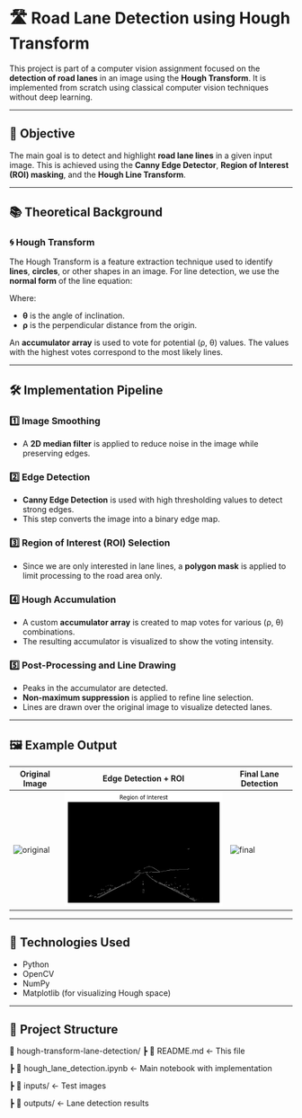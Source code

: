 # 🛣️ Road Lane Detection using Hough Transform

This project is part of a computer vision assignment focused on the **detection of road lanes** in an image using the **Hough Transform**. It is implemented from scratch using classical computer vision techniques without deep learning.

---

## 🎯 Objective

The main goal is to detect and highlight **road lane lines** in a given input image. This is achieved using the **Canny Edge Detector**, **Region of Interest (ROI) masking**, and the **Hough Line Transform**.

---

## 📚 Theoretical Background

### 🌀 Hough Transform

The Hough Transform is a feature extraction technique used to identify **lines**, **circles**, or other shapes in an image. For line detection, we use the **normal form** of the line equation:

Where:
- **θ** is the angle of inclination.
- **ρ** is the perpendicular distance from the origin.

An **accumulator array** is used to vote for potential (ρ, θ) values. The values with the highest votes correspond to the most likely lines.

---

## 🛠️ Implementation Pipeline

### 1️⃣ Image Smoothing
- A **2D median filter** is applied to reduce noise in the image while preserving edges.

### 2️⃣ Edge Detection
- **Canny Edge Detection** is used with high thresholding values to detect strong edges.
- This step converts the image into a binary edge map.

### 3️⃣ Region of Interest (ROI) Selection
- Since we are only interested in lane lines, a **polygon mask** is applied to limit processing to the road area only.

### 4️⃣ Hough Accumulation
- A custom **accumulator array** is created to map votes for various (ρ, θ) combinations.
- The resulting accumulator is visualized to show the voting intensity.

### 5️⃣ Post-Processing and Line Drawing
- Peaks in the accumulator are detected.
- **Non-maximum suppression** is applied to refine line selection.
- Lines are drawn over the original image to visualize detected lanes.

---

## 🖼️ Example Output

| Original Image | Edge Detection + ROI | Final Lane Detection |
|----------------|----------------------|-----------------------|
| ![original](example_original.jpg) | ![edges](example_edges.png) | ![final](example_lanes.jpg) |

---

## 🧪 Technologies Used

- Python
- OpenCV
- NumPy
- Matplotlib (for visualizing Hough space)

---

## 📁 Project Structure
📁 hough-transform-lane-detection/
┣ 📄 README.md ← This file

┣ 📓 hough_lane_detection.ipynb ← Main notebook with implementation

┣ 📁 inputs/ ← Test images

┣ 📁 outputs/ ← Lane detection results

